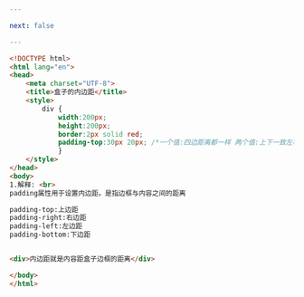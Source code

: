 ```yaml
---

next: false

---
```




<BlogInfo id="66" title="41.盒子的内边距" author="白日梦想猿" pv=0 read_times=0 pre_cost_time="0分25秒" category="css学习" tag_list="['css学习']" create_time="2020.07.20 13:34:54" update_time="2020.07.20 13:44:23" />

```html
<!DOCTYPE html>
<html lang="en">
<head>
    <meta charset="UTF-8">
    <title>盒子的内边距</title>
    <style>
        div {
            width:200px;
            height:200px;
            border:2px solid red;
            padding-top:30px 20px; /*一个值:四边距离都一样 两个值:上下一致左右一致 三个值:第一个值给上边框，第二个值给左右边框，最后一个值给下边框*/
            }
    </style>
</head>
<body>
1.解释: <br>
padding属性用于设置内边距。是指边框与内容之间的距离

padding-top:上边距
padding-right:右边距
padding-left:左边距
padding-bottom:下边距


<div>内边距就是内容距盒子边框的距离</div>

</body>
</html>
```



<ActionBox />
